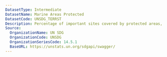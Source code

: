 ```yaml
---
DatasetType: Intermediate
DatasetName: Marine Areas Protected
DatasetCode: UNSDG_TERRST
Description: Percentage of important sites covered by protected areas, terrestrial
Source:
  OrganizationName: UN SDG
  OrganizationCode: UNSDG
  OrganizationSeriesCode: 14.5.1
  BaseURL: https://unstats.un.org/sdgapi/swagger/
---
```


